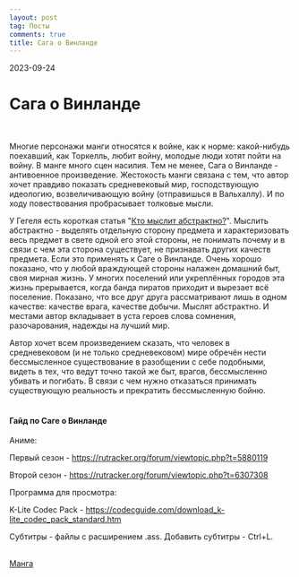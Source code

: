 ```yaml
---
layout: post
tag: Посты
comments: true
title: Сага о Винланде
---
```


2023-09-24

# Сага о Винланде
<br>

Многие персонажи манги относятся к войне, как к норме: какой-нибудь поехавший, как Торкелль, любит войну, молодые люди хотят пойти на войну. В манге много сцен насилия. Тем не менее, Сага о Винланде - антивоенное произведение. Жестокость манги связана с тем, что автор хочет правдиво показать средневековый мир, господствующую идеологию, возвеличивающую войну (отправишься в Вальхаллу). И по ходу повествования пробрасывает толковые мысли.

У Гегеля есть короткая статья "[Кто мыслит абстрактно?](http://caute.ru/ilyenkov/tra/denkaba.html)". Мыслить абстрактно - выделять отдельную сторону предмета и характеризовать весь предмет в свете одной его этой стороны, не понимать почему и в связи с чем эта сторона существует, не признавать других качеств предмета. Если это применять к Саге о Винланде. Очень хорошо показано, что у любой враждующей стороны налажен домашний быт, своя мирная жизнь. У многих поселений или укреплённых городов эта жизнь прерывается, когда банда пиратов приходит и вырезает всё поселение. Показано, что все друг друга рассматривают лишь в одном качестве: качестве врага, качестве добычи. Мыслят абстрактно. И местами автор вкладывает в уста героев слова сомнения, разочарования, надежды на лучший мир.

Автор хочет всем произведением сказать, что человек в средневековом (и не только средневековом) мире обречён нести бессмысленное существование в разобщении с себе подобными, видеть в тех, что ведут точно такой же быт, врагов, бессмысленно убивать и погибать. В связи с чем нужно отказаться принимать существующую реальность и прекратить бессмысленную бойню.
<br><br>

#### Гайд по Саге о Винланде

Аниме:

Первый сезон - <https://rutracker.org/forum/viewtopic.php?t=5880119>

Второй сезон - <https://rutracker.org/forum/viewtopic.php?t=6307308>

Программа для просмотра:

K-Lite Codec Pack - <https://codecguide.com/download_k-lite_codec_pack_standard.htm>

Субтитры - файлы с расширением .ass. Добавить субтитры - Ctrl+L.
<br><br>

[Манга](/ru/manga)